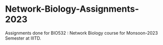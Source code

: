 # Network-Biology-Assignments-2023
Assignments done for BIO532 : Network Biology course for Monsoon-2023 Semester at IIITD.
